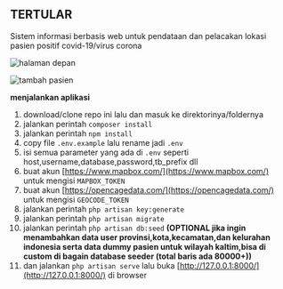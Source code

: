 ## **TERTULAR**

Sistem informasi berbasis web untuk pendataan dan pelacakan lokasi pasien positif covid-19/virus corona

![halaman depan](https://i.ibb.co/ZWVGLdj/Fire-Shot-Capture-122-Tertular-tertular-dev-com.png)

![tambah pasien](https://i.ibb.co/2sR34SQ/Fire-Shot-Capture-119-Tertular-tertular-dev-com.png)

**menjalankan aplikasi**

 1. download/clone repo ini lalu dan masuk ke direktorinya/foldernya
 2. jalankan perintah `composer install`
 3. jalankan perintah `npm install`
 4. copy file `.env.example` lalu rename jadi `.env`
 5. isi semua parameter yang ada di `.env` seperti host,username,database,password,tb_prefix dll
 6. buat akun [https://www.mapbox.com/](https://www.mapbox.com/) untuk mengisi `MAPBOX_TOKEN`
 7. buat akun [https://opencagedata.com/](https://opencagedata.com/) untuk mengisi `GEOCODE_TOKEN`
 8. jalankan perintah `php artisan key:generate`
 9. jalankan perintah `php artisan migrate`
 10. jalankan perintah `php artisan db:seed` **(OPTIONAL jika ingin menambahkan data user provinsi,kota,kecamatan,dan kelurahan indonesia serta data dummy pasien untuk wilayah kaltim,bisa di custom di bagain database seeder (total baris ada 80000+))**
  11. dan jalankan `php artisan serve` lalu buka [http://127.0.0.1:8000/](http://127.0.0.1:8000/) di browser
